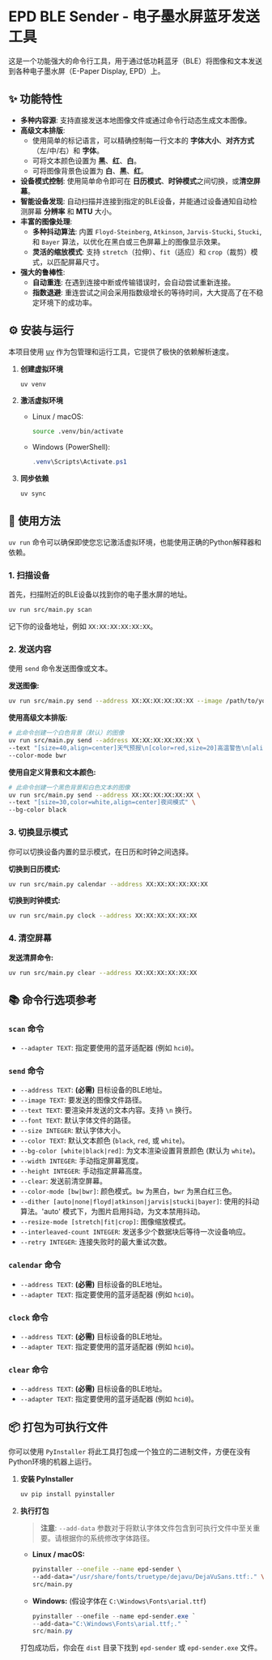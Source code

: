 # EPD BLE Sender - 电子墨水屏蓝牙发送工具

这是一个功能强大的命令行工具，用于通过低功耗蓝牙（BLE）将图像和文本发送到各种电子墨水屏（E-Paper Display, EPD）上。

## ✨ 功能特性

- **多种内容源**: 支持直接发送本地图像文件或通过命令行动态生成文本图像。
- **高级文本排版**: 
    - 使用简单的标记语言，可以精确控制每一行文本的 **字体大小**、**对齐方式**（左/中/右）和 **字体**。
    - 可将文本颜色设置为 **黑**、**红**、**白**。
    - 可将图像背景色设置为 **白**、**黑**、**红**。
- **设备模式控制**: 使用简单命令即可在 **日历模式**、**时钟模式**之间切换，或**清空屏幕**。
- **智能设备发现**: 自动扫描并连接到指定的BLE设备，并能通过设备通知自动检测屏幕 **分辨率** 和 **MTU** 大小。
- **丰富的图像处理**:
    - **多种抖动算法**: 内置 `Floyd-Steinberg`, `Atkinson`, `Jarvis-Stucki`, `Stucki`, 和 `Bayer` 算法，以优化在黑白或三色屏幕上的图像显示效果。
    - **灵活的缩放模式**: 支持 `stretch`（拉伸）、`fit`（适应）和 `crop`（裁剪）模式，以匹配屏幕尺寸。
- **强大的鲁棒性**:
    - **自动重连**: 在遇到连接中断或传输错误时，会自动尝试重新连接。
    - **指数退避**: 重连尝试之间会采用指数级增长的等待时间，大大提高了在不稳定环境下的成功率。

## ⚙️ 安装与运行

本项目使用 [uv](https://github.com/astral-sh/uv) 作为包管理和运行工具，它提供了极快的依赖解析速度。

1.  **创建虚拟环境**
    ```bash
    uv venv
    ```

2.  **激活虚拟环境**
    -   Linux / macOS:
        ```bash
        source .venv/bin/activate
        ```
    -   Windows (PowerShell):
        ```powershell
        .venv\Scripts\Activate.ps1
        ```

3.  **同步依赖**
    ```bash
    uv sync
    ```

## 🚀 使用方法

`uv run` 命令可以确保即使您忘记激活虚拟环境，也能使用正确的Python解释器和依赖。

### 1. 扫描设备

首先，扫描附近的BLE设备以找到你的电子墨水屏的地址。

```bash
uv run src/main.py scan
```
记下你的设备地址，例如 `XX:XX:XX:XX:XX:XX`。

### 2. 发送内容

使用 `send` 命令发送图像或文本。

**发送图像:**
```bash
uv run src/main.py send --address XX:XX:XX:XX:XX:XX --image /path/to/your/image.png --color-mode bwr --dither floyd
```

**使用高级文本排版:**
```bash
# 此命令创建一个白色背景（默认）的图像
uv run src/main.py send --address XX:XX:XX:XX:XX:XX \
--text "[size=40,align=center]天气预报\n[color=red,size=20]高温警告\n[align=right]2025-08-02" \
--color-mode bwr
```

**使用自定义背景和文本颜色:**
```bash
# 此命令创建一个黑色背景和白色文本的图像
uv run src/main.py send --address XX:XX:XX:XX:XX:XX \
--text "[size=30,color=white,align=center]夜间模式" \
--bg-color black
```

### 3. 切换显示模式

你可以切换设备内置的显示模式，在日历和时钟之间选择。

**切换到日历模式:**
```bash
uv run src/main.py calendar --address XX:XX:XX:XX:XX:XX
```

**切换到时钟模式:**
```bash
uv run src/main.py clock --address XX:XX:XX:XX:XX:XX
```

### 4. 清空屏幕

**发送清屏命令:**
```bash
uv run src/main.py clear --address XX:XX:XX:XX:XX:XX
```

## 📚 命令行选项参考

### `scan` 命令
- `--adapter TEXT`: 指定要使用的蓝牙适配器 (例如 `hci0`)。

### `send` 命令
- `--address TEXT`: **(必需)** 目标设备的BLE地址。
- `--image TEXT`: 要发送的图像文件路径。
- `--text TEXT`: 要渲染并发送的文本内容。支持 `\n` 换行。
- `--font TEXT`: 默认字体文件的路径。
- `--size INTEGER`: 默认字体大小。
- `--color TEXT`: 默认文本颜色 (`black`, `red`, 或 `white`)。
- `--bg-color [white|black|red]`: 为文本渲染设置背景颜色 (默认为 `white`)。
- `--width INTEGER`: 手动指定屏幕宽度。
- `--height INTEGER`: 手动指定屏幕高度。
- `--clear`: 发送前清空屏幕。
- `--color-mode [bw|bwr]`: 颜色模式。`bw` 为黑白，`bwr` 为黑白红三色。
- `--dither [auto|none|floyd|atkinson|jarvis|stucki|bayer]`: 使用的抖动算法。'auto' 模式下，为图片启用抖动，为文本禁用抖动。
- `--resize-mode [stretch|fit|crop]`: 图像缩放模式。
- `--interleaved-count INTEGER`: 发送多少个数据块后等待一次设备响应。
- `--retry INTEGER`: 连接失败时的最大重试次数。

### `calendar` 命令
- `--address TEXT`: **(必需)** 目标设备的BLE地址。
- `--adapter TEXT`: 指定要使用的蓝牙适配器 (例如 `hci0`)。

### `clock` 命令
- `--address TEXT`: **(必需)** 目标设备的BLE地址。
- `--adapter TEXT`: 指定要使用的蓝牙适配器 (例如 `hci0`)。

### `clear` 命令
- `--address TEXT`: **(必需)** 目标设备的BLE地址。
- `--adapter TEXT`: 指定要使用的蓝牙适配器 (例如 `hci0`)。

## 📦 打包为可执行文件

你可以使用 `PyInstaller` 将此工具打包成一个独立的二进制文件，方便在没有Python环境的机器上运行。

1.  **安装 PyInstaller**
    ```bash
    uv pip install pyinstaller
    ```

2.  **执行打包**

    > **注意**: `--add-data` 参数对于将默认字体文件包含到可执行文件中至关重要。请根据你的系统修改字体路径。

    -   **Linux / macOS:**
        ```bash
        pyinstaller --onefile --name epd-sender \
        --add-data="/usr/share/fonts/truetype/dejavu/DejaVuSans.ttf:." \
        src/main.py
        ```
    -   **Windows:** (假设字体在 `C:\Windows\Fonts\arial.ttf`)
        ```powershell
        pyinstaller --onefile --name epd-sender.exe `
        --add-data="C:\Windows\Fonts\arial.ttf;." `
        src/main.py
        ```
    打包成功后，你会在 `dist` 目录下找到 `epd-sender` 或 `epd-sender.exe` 文件。